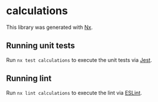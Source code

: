 # calculations

This library was generated with [Nx](https://nx.dev).

## Running unit tests

Run `nx test calculations` to execute the unit tests via [Jest](https://jestjs.io).

## Running lint

Run `nx lint calculations` to execute the lint via [ESLint](https://eslint.org/).
